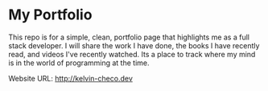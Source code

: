 # My Portfolio

This repo is for a simple, clean, portfolio page that highlights me as a full stack developer. I will share the work I have done, the books I have recently read, and videos I've recently watched. Its a place to track where my mind is in the world of programming at the time.

Website URL: http://kelvin-checo.dev

